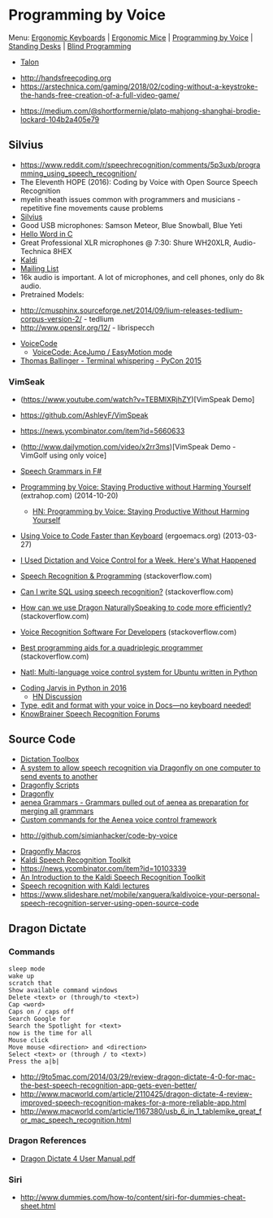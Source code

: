 # Programming by Voice

Menu: [Ergonomic Keyboards](keyboards.md) | [Ergonomic Mice](mice.md) | [Programming by Voice](programming_by_voice.md) | [Standing Desks](standing_desks.md) | [Blind Programming](blind_programming.md)

- [Talon](https://talonvoice.com)
+ http://handsfreecoding.org
+ https://arstechnica.com/gaming/2018/02/coding-without-a-keystroke-the-hands-free-creation-of-a-full-video-game/
 - https://medium.com/@shortformernie/plato-mahjong-shanghai-brodie-lockard-104b2a405e79

## Silvius

 - https://www.reddit.com/r/speechrecognition/comments/5p3uxb/programming_using_speech_recognition/
 - The Eleventh HOPE (2016): Coding by Voice with Open Source Speech Recognition
 - myelin sheath issues common with programmers and musicians - repetitive fine movements cause problems
 - [Silvius](http://voxhub.io/silvius)
 - Good USB microphones: Samson Meteor, Blue Snowball, Blue Yeti
 - [Hello Word in C](https://youtu.be/YRyYIIFKsdU?t=9m9s)
 - Great Professional XLR microphones @ 7:30: Shure WH20XLR, Audio-Technica 8HEX
 - [Kaldi](https://github.com/kaldi-asr/kaldi)
 - [Mailing List](https://groups.google.com/forum/m/#!forum/silvius)
 - 16k audio is important.  A lot of microphones, and cell phones, only do 8k audio.
 - Pretrained Models:
  + http://cmusphinx.sourceforge.net/2014/09/lium-releases-tedlium-corpus-version-2/ - tedlium
  + http://www.openslr.org/12/ - librispecch
- [VoiceCode](http://voicecode.io)
  -  [VoiceCode: AceJump / EasyMotion mode](https://youtu.be/77zPOyMmMPQ)
- [Thomas Ballinger - Terminal whispering - PyCon 2015](https://www.youtube.com/watch?v=WAitSilLDUA)

### VimSeak
 - (https://www.youtube.com/watch?v=TEBMlXRjhZY)[VimSpeak Demo]
 - https://github.com/AshleyF/VimSpeak
 - https://news.ycombinator.com/item?id=5660633
 - (http://www.dailymotion.com/video/x2rr3ms)[VimSpeak Demo - VimGolf using only voice]


 - [Speech Grammars in F#](https://blogs.msdn.microsoft.com/ashleyf/2013/09/19/speech-grammars-in-f/)
- [Programming by Voice: Staying Productive without Harming Yourself](http://www.extrahop.com/post/blog/programming-by-voice-staying-productive-without-harming-yourself) (extrahop.com) (2014-10-20)
   - [HN: Programming by Voice: Staying Productive Without Harming Yourself](http://news.ycombinator.com/item?id=8484847)
- [Using Voice to Code Faster than Keyboard](http://ergoemacs.org/emacs/using_voice_to_code.html) (ergoemacs.org) (2013-03-27)
- [I Used Dictation and Voice Control for a Week. Here's What Happened](http://lifehacker.com/i-used-dictation-and-voice-control-for-a-week-heres-wh-1683878052)
- [Speech Recognition & Programming](http://stackoverflow.com/questions/1408874/speech-recognition-programming?rq=1) (stackoverflow.com)
- [Can I write SQL using speech recognition?](http://stackoverflow.com/questions/350348/can-i-write-sql-using-speech-recognition/350349#350349) (stackoverflow.com)
- [How can we use Dragon NaturallySpeaking to code more efficiently?](http://productivity.stackexchange.com/questions/3605/how-can-we-use-dragon-naturallyspeaking-to-code-more-efficiently) (stackoverflow.com)
- [Voice Recognition Software For Developers](http://stackoverflow.com/questions/87999/voice-recognition-software-for-developers?rq=1) (stackoverflow.com)
- [Best programming aids for a quadriplegic programmer](http://stackoverflow.com/questions/2710537/best-programming-aids-for-a-quadriplegic-programmer?lq=1) (stackoverflow.com)
+ [NatI: Multi-language voice control system for Ubuntu written in Python](http://news.ycombinator.com/item?id=8087595)
- [Coding Jarvis in Python in 2016](https://ggulati.wordpress.com/2016/02/24/coding-jarvis-in-python-3-in-2016)
   - [HN Discussion](https://news.ycombinator.com/item?id=11172727)
- [Type, edit and format with your voice in Docs—no keyboard needed!](http://googledocs.blogspot.com/2016/02/type-edit-and-format-with-your-voice-in.html)
- [KnowBrainer Speech Recognition Forums](http://www.knowbrainer.com/forums/forum/index.cfm)

## Source Code
 
- [Dictation Toolbox](http://github.com/dictation-toolbox)
 - [A system to allow speech recognition via Dragonfly on one computer to send events to another](https://github.com/dictation-toolbox/aenea)
 - [Dragonfly Scripts](https://github.com/dictation-toolbox/dragonfly-scripts)
 - [Dragonfly](https://github.com/dictation-toolbox/dragonfly)
 - [aenea Grammars - Grammars pulled out of aenea as preparation for merging all grammars](https://github.com/dictation-toolbox/aenea-grammars)
- [Custom commands for the Aenea voice control framework](https://github.com/tgrosinger/aenea-grammars)
+ http://github.com/simianhacker/code-by-voice
- [Dragonfly Macros](https://github.com/davitenio/dragonfly-macros)
- [Kaldi Speech Recognition Toolkit](https://github.com/kaldi-asr/kaldi)
 - https://news.ycombinator.com/item?id=10103339
 - [An Introduction to the Kaldi Speech Recognition Toolkit](http://berlin.csie.ntnu.edu.tw/Courses/Speech%20Recognition/Lectures2013/SP2013F_Lecture14-Introduction%20to%20the%20Kaldi%20toolkit.pdf)
 - [Speech recognition with Kaldi lectures](https://sites.google.com/site/dpovey/kaldi-lectures)
 - https://www.slideshare.net/mobile/xanguera/kaldivoice-your-personal-speech-recognition-server-using-open-source-code

## Dragon Dictate

### Commands
```
sleep mode
wake up
scratch that
Show available command windows
Delete <text> or (through/to <text>)
Cap <word>
Caps on / caps off
Search Google for 
Search the Spotlight for <text>
now is the time for all
Mouse click
Move mouse <direction> and <direction>
Select <text> or (through / to <text>)
Press the a|b|
```

+ http://9to5mac.com/2014/03/29/review-dragon-dictate-4-0-for-mac-the-best-speech-recognition-app-gets-even-better/
+ http://www.macworld.com/article/2110425/dragon-dictate-4-review-improved-speech-recognition-makes-for-a-more-reliable-app.html
+ http://www.macworld.com/article/1167380/usb_6_in_1_tablemike_great_for_mac_speech_recognition.html

### Dragon References
	
- [Dragon Dictate 4 User Manual.pdf](http://www.nuance.com/ucmprod/groups/dragon/@web-enus/documents/collateral/Dragon_Dictate_4_User_Manual.pdf)

### Siri
+ http://www.dummies.com/how-to/content/siri-for-dummies-cheat-sheet.html
